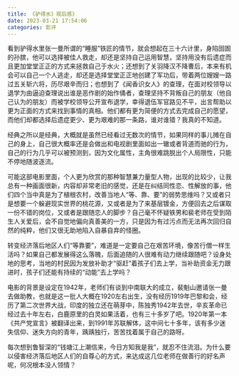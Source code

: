 ```yaml
---
title: 《驴得水》观后感》
date: 2023-03-21 17:54:06
categories: 影评
---
```

看到驴得水里张一曼所谓的“睡服”铁匠的情节，就会想起在三十六计里，身陷囹圄的孙膑，他可以选择被佳人救走，却还是坚持自己运用智慧，坚持用没有后遗症而且更加堂堂正正的方式来拯救自己于水火；还想到了关羽降汉不降曹后，本来有机会可以自己一个人逃走，却还是选择堂堂正正地创建了军功后，带着两位嫂嫂一路过五关斩六将，历尽艰辛而归；也想到了《闻香识女人》的查理，在面对校领导以退学为由逼迫查理说出谁是恶作剧的始作俑者，查理坚持不背叛自己的朋友（他自己认为的朋友）而被学校领导公开宣布退学，幸得退伍军官路见不平，出言帮助以更为正面的方式来找到事情的真相。他们都有更为简便的方式去完成自己的愿望，而他们却都选择后遗症更少、更为艰难的那一条路，谁对谁错？我真的不知道。
<!-- more -->

经典之所以是经典，大概就是虽然已经看过无数次的情节，如果同样的事儿摊在自己的身上，自己很大概率还是会做出和电视剧里面如出一辙或者背道而驰的行为，自己的行为几乎可以被预测到，因为文化属性，主角很难跳脱出个人局限性，只能不停地随波逐流。

可能这部电影里面，个人更为欣赏的那种智慧兼力量型人物，出现的比较少，让我总有一种画面很新，内容却非常老旧的感觉，还是在纠结同性恋、性解放的事，他们四个当中真是为了植根农村，改善当地人“等、靠、要”的弱势思维吗？又或者只是想要一个躲避现实世界的桃花源，又或者是为了来基层镀金，方便回去之后谋取一份不错的岗位，又或者是跟随恋人的脚步？自己毫不怀疑铁男和裴老师在受到陌生人关爱后，会不自觉地偏向真善美的一方，只是因为有过污点而无法再次回归自然的纯粹，他们又很无助地陷入自暴自弃的怪圈。

转变经济落后地区人们“等靠要”，难道是一定要自己在艰苦环境，像苦行僧一样生活吗？如果自己都发展得这么落魄，后面追随的人很难有动力继续跟随吧？设身处地的思考，当地的村民因为发放补助才“驱赶”着孩子们去上学，当补助资金无力跟进时，孩子们还能有持续的“动能”去上学吗？

电影的背景是设定在1942年，老师们有谈到中南联大的成立，裴魁山邀请张一曼去做助教，也就是这一批人大概在1920左右出生，没有经历1919年巴黎和会，经历了第二次世界大战，印度的独立还在萌芽中，陈独秀1942年去世，辛亥革命已经过去十年左右，白鹿原里的白灵如果活着，也有三十多岁了吧。1920年第一本《共产党宣言》被翻译出来，到1991年苏联解体，这中间七十多年，该有多少迷失信仰、迷失方向的青年，踽踽独行，苦苦找着属于自己的路呀。


每次想到鲁智深的“钱塘江上潮信来，今日方知我是我”，就忍不住流泪。为什么要以侵害经济落后地区人们的自尊心的方式，来达成这几位老师在做善行的好名声呢，何况根本没人领情？